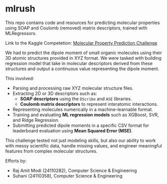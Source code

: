# mlrush

This repo contains code and resources for predicting molecular properties using SOAP and Coulomb (removed) matrix descriptors, trained with MLRegressors.  

Link to the Kaggle Competetion: [Molecular Property Prediction Challenge](https://www.kaggle.com/competitions/molecular-property-prediction-challenge/data)


We had to predict the dipole moment of small organic molecules using their 3D atomic structures provided in XYZ format. We were tasked with building regression model that take in molecular descriptors derived from these structures and output a continuous value representing the dipole moment.

This involved:

- Parsing and processing raw XYZ molecular structure files.
- Extracting 2D or 3D descriptors such as:
  - **SOAP descriptors** using the `DScribe` and `ASE` libraries.
  - **Coulomb matrix descriptors** to represent interatomic interactions.
- Representing molecules numerically in a machine-learnable format.
- Training and evaluating **ML regression models** such as XGBoost, SVR, and Ridge Regression.
- Submitting predicted dipole moments in a specific CSV format for leaderboard evaluation using **Mean Squared Error (MSE)**.


This challenge tested not just modeling skills, but also our ability to work with messy scientific data, handle missing values, and engineer meaningful features from complex molecular structures.


Efforts by:
- Raj Amit Modi (24110282), Computer Science & Engineering
- Suhani (24110358), Computer Science & Engineering
